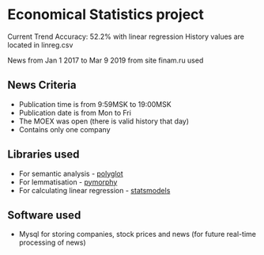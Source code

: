 # Economical Statistics project

Current Trend Accuracy: 52.2% with linear regression
History values are located in linreg.csv

News from Jan 1 2017 to Mar 9 2019 from site finam.ru used
## News Criteria
* Publication time is from 9:59MSK to 19:00MSK
* Publication date is from Mon to Fri
* The MOEX was open (there is valid history that day)
* Contains only one company

## Libraries used
* For semantic analysis - [polyglot](https://github.com/aboSamoor/polyglot)
* For lemmatisation - [pymorphy](https://github.com/kmike/pymorphy2)
* For calculating linear regression - [statsmodels](https://github.com/statsmodels/statsmodels)

## Software used
* Mysql for storing companies, stock prices and news (for future real-time processing of news)
